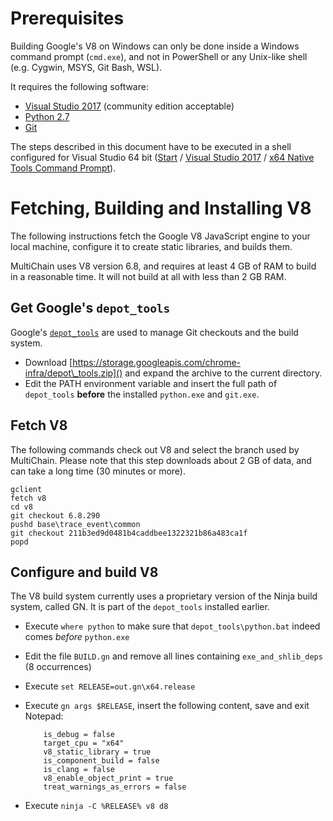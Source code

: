 # Prerequisites

Building Google's V8 on Windows can only be done inside a Windows command prompt (`cmd.exe`), and not in PowerShell or any Unix-like shell (e.g. Cygwin, MSYS, Git Bash, WSL).

It requires the following software:

-   [Visual Studio 2017](https://visualstudio.microsoft.com/thank-you-downloading-visual-studio/?sku=Community&rel=15) (community edition acceptable)
-   [Python 2.7](https://www.python.org/ftp/python/2.7.15/python-2.7.15.amd64.msi)
-   [Git](https://github.com/git-for-windows/git/releases/download/v2.19.1.windows.1/Git-2.19.1-64-bit.exe)

The steps described in this document have to be executed in a shell configured for Visual Studio 64 bit (<u>Start</u> / <u>Visual Studio 2017</u> / <u>x64 Native Tools Command Prompt</u>).

# Fetching, Building and Installing V8

The following instructions fetch the Google V8 JavaScript engine to your local machine, configure it to create static libraries, and builds them.

MultiChain uses V8 version 6.8, and requires at least 4 GB of RAM to build in a reasonable time. It will not build at all with less than 2 GB RAM.

## Get Google's `depot_tools`

Google's [`depot_tools`](http://dev.chromium.org/developers/how-tos/install-depot-tools) are used to manage Git checkouts and the build system.

-   Download [https://storage.googleapis.com/chrome-infra/depot\_tools.zip]() and expand the archive to the current directory.
-   Edit the PATH environment variable and insert the full path of `depot_tools` **before** the installed `python.exe` and `git.exe`.

## Fetch V8

The following commands check out V8 and select the branch used by MultiChain. Please note that this step downloads about 2 GB of data, and can take a long time (30 minutes or more).

    gclient
    fetch v8
    cd v8
    git checkout 6.8.290
    pushd base\trace_event\common
    git checkout 211b3ed9d0481b4caddbee1322321b86a483ca1f
    popd

## Configure and build V8

The V8 build system currently uses a proprietary version of the Ninja build system, called GN. It is part of the `depot_tools` installed earlier.

-   Execute `where python` to make sure that `depot_tools\python.bat` indeed comes *before* `python.exe`
-   Edit the file `BUILD.gn` and remove all lines containing `exe_and_shlib_deps` (8 occurrences)
-   Execute `set RELEASE=out.gn\x64.release`
-   Execute `gn args $RELEASE`, insert the following content, save and exit Notepad:

            is_debug = false
            target_cpu = "x64"
            v8_static_library = true
            is_component_build = false
            is_clang = false
            v8_enable_object_print = true
            treat_warnings_as_errors = false

-   Execute `ninja -C %RELEASE% v8 d8`
